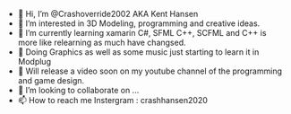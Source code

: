 - 👋 Hi, I’m @Crashoverride2002 AKA Kent Hansen
- 👀 I’m interested in 3D Modeling, programming and creative ideas.
- 🌱 I’m currently learning xamarin C#, SFML C++, SCFML and C++ is more like relearning as much have changsed.
- 🌱 Doing Graphics as well as some music just starting to learn it in Modplug
- 🌱 Will release a video soon on my youtube channel of the programming and game design. 
- 💞️ I’m looking to collaborate on ...
- 📫 How to reach me  Instergram : crashhansen2020

<!---
Crashoverride2002/Crashoverride2002 is a ✨ special ✨ repository because its `README.md` (this file) appears on your GitHub profile.
You can click the Preview link to take a look at your changes.
--->
